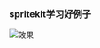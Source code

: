 ### spritekit学习好例子
![效果](https://github.com/lwiosbystep/stickheroswift-/blob/master/%E6%95%88%E6%9E%9C/%E5%B0%8F%E6%B8%B8%E6%88%8F%E6%95%88%E6%9E%9C.gif)

